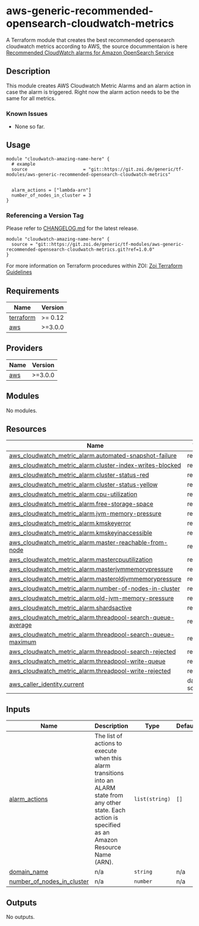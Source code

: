 # aws-generic-recommended-opensearch-cloudwatch-metrics

A Terraform module that creates the best recommended opensearch cloudwatch metrics according to AWS, the source docummentaion is here [Recommended CloudWatch alarms for Amazon OpenSearch Service](https://docs.aws.amazon.com/opensearch-service/latest/developerguide/cloudwatch-alarms.html)

## Description

This module creates AWS Cloudwatch Metric Alarms and an alarm action in case the alarm is triggered. Right now the alarm action needs to be the same for all metrics.  


### Known Issues
* None so far.


## Usage

```hcl
module "cloudwatch-amazing-name-here" {
  # example
  source                     = "git::https://git.zoi.de/generic/tf-modules/aws-generic-recommended-opensearch-cloudwatch-metrics"
  
  
  alarm_actions = ["lambda-arn"]
  number_of_nodes_in_cluster = 3
}
```

### Referencing a Version Tag

Please refer to [CHANGELOG.md](CHANGELOG.md) for the latest release.

```hcl
module "cloudwatch-amazing-name-here" {
  source = "git::https://git.zoi.de/generic/tf-modules/aws-generic-recommended-opensearch-cloudwatch-metrics.git?ref=1.0.0" 
}
```

For more information on Terraform procedures within ZOI:
[Zoi Terraform Guidelines](https://docs.google.com/document/d/12jQi3rxuwLTHh1aausbAMimVreiweiUFVSLCeof08vM)



## Requirements

| Name | Version |
|------|---------|
| <a name="requirement_terraform"></a> [terraform](#requirement\_terraform) | >= 0.12 |
| <a name="requirement_aws"></a> [aws](#requirement\_aws) | >=3.0.0 |

## Providers

| Name | Version |
|------|---------|
| <a name="provider_aws"></a> [aws](#provider\_aws) | >=3.0.0 |

## Modules

No modules.

## Resources

| Name | Type |
|------|------|
| [aws_cloudwatch_metric_alarm.automated-snapshot-failure](https://registry.terraform.io/providers/hashicorp/aws/latest/docs/resources/cloudwatch_metric_alarm) | resource |
| [aws_cloudwatch_metric_alarm.cluster-index-writes-blocked](https://registry.terraform.io/providers/hashicorp/aws/latest/docs/resources/cloudwatch_metric_alarm) | resource |
| [aws_cloudwatch_metric_alarm.cluster-status-red](https://registry.terraform.io/providers/hashicorp/aws/latest/docs/resources/cloudwatch_metric_alarm) | resource |
| [aws_cloudwatch_metric_alarm.cluster-status-yellow](https://registry.terraform.io/providers/hashicorp/aws/latest/docs/resources/cloudwatch_metric_alarm) | resource |
| [aws_cloudwatch_metric_alarm.cpu-utilization](https://registry.terraform.io/providers/hashicorp/aws/latest/docs/resources/cloudwatch_metric_alarm) | resource |
| [aws_cloudwatch_metric_alarm.free-storage-space](https://registry.terraform.io/providers/hashicorp/aws/latest/docs/resources/cloudwatch_metric_alarm) | resource |
| [aws_cloudwatch_metric_alarm.jvm-memory-pressure](https://registry.terraform.io/providers/hashicorp/aws/latest/docs/resources/cloudwatch_metric_alarm) | resource |
| [aws_cloudwatch_metric_alarm.kmskeyerror](https://registry.terraform.io/providers/hashicorp/aws/latest/docs/resources/cloudwatch_metric_alarm) | resource |
| [aws_cloudwatch_metric_alarm.kmskeyinaccessible](https://registry.terraform.io/providers/hashicorp/aws/latest/docs/resources/cloudwatch_metric_alarm) | resource |
| [aws_cloudwatch_metric_alarm.master-reachable-from-node](https://registry.terraform.io/providers/hashicorp/aws/latest/docs/resources/cloudwatch_metric_alarm) | resource |
| [aws_cloudwatch_metric_alarm.mastercpuutilization](https://registry.terraform.io/providers/hashicorp/aws/latest/docs/resources/cloudwatch_metric_alarm) | resource |
| [aws_cloudwatch_metric_alarm.masterjvmmemorypressure](https://registry.terraform.io/providers/hashicorp/aws/latest/docs/resources/cloudwatch_metric_alarm) | resource |
| [aws_cloudwatch_metric_alarm.masteroldjvmmemorypressure](https://registry.terraform.io/providers/hashicorp/aws/latest/docs/resources/cloudwatch_metric_alarm) | resource |
| [aws_cloudwatch_metric_alarm.number-of-nodes-in-cluster](https://registry.terraform.io/providers/hashicorp/aws/latest/docs/resources/cloudwatch_metric_alarm) | resource |
| [aws_cloudwatch_metric_alarm.old-jvm-memory-pressure](https://registry.terraform.io/providers/hashicorp/aws/latest/docs/resources/cloudwatch_metric_alarm) | resource |
| [aws_cloudwatch_metric_alarm.shardsactive](https://registry.terraform.io/providers/hashicorp/aws/latest/docs/resources/cloudwatch_metric_alarm) | resource |
| [aws_cloudwatch_metric_alarm.threadpool-search-queue-average](https://registry.terraform.io/providers/hashicorp/aws/latest/docs/resources/cloudwatch_metric_alarm) | resource |
| [aws_cloudwatch_metric_alarm.threadpool-search-queue-maximum](https://registry.terraform.io/providers/hashicorp/aws/latest/docs/resources/cloudwatch_metric_alarm) | resource |
| [aws_cloudwatch_metric_alarm.threadpool-search-rejected](https://registry.terraform.io/providers/hashicorp/aws/latest/docs/resources/cloudwatch_metric_alarm) | resource |
| [aws_cloudwatch_metric_alarm.threadpool-write-queue](https://registry.terraform.io/providers/hashicorp/aws/latest/docs/resources/cloudwatch_metric_alarm) | resource |
| [aws_cloudwatch_metric_alarm.threadpool-write-rejected](https://registry.terraform.io/providers/hashicorp/aws/latest/docs/resources/cloudwatch_metric_alarm) | resource |
| [aws_caller_identity.current](https://registry.terraform.io/providers/hashicorp/aws/latest/docs/data-sources/caller_identity) | data source |

## Inputs

| Name | Description | Type | Default | Required |
|------|-------------|------|---------|:--------:|
| <a name="input_alarm_actions"></a> [alarm\_actions](#input\_alarm\_actions) | The list of actions to execute when this alarm transitions into an ALARM state from any other state. Each action is specified as an Amazon Resource Name (ARN). | `list(string)` | `[]` | no |
| <a name="input_domain_name"></a> [domain\_name](#input\_domain\_name) | n/a | `string` | n/a | yes |
| <a name="input_number_of_nodes_in_cluster"></a> [number\_of\_nodes\_in\_cluster](#input\_number\_of\_nodes\_in\_cluster) | n/a | `number` | n/a | yes |

## Outputs

No outputs.
